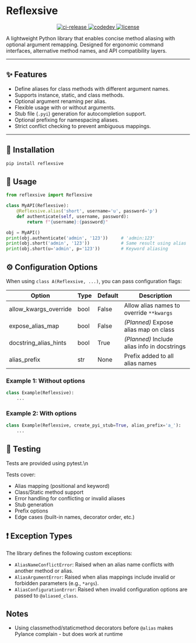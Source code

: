 # Reflexsive

<p align="center">
  <a href="https://github.com/d-raiff/Reflexsive/actions/workflows/ci-release.yml">
    <img src="https://github.com/d-raiff/Reflexsive/actions/workflows/ci-release.yml/badge.svg" alt="ci-release"/>
  </a>
  <a href="https://github.com/d-raiff/Reflexsive/actions/workflows/ci-release.yml">
    <img src="https://codecov.io/gh/d-raiff/Reflex/branch/main/graph/badge.svg" alt="codedev"/>
  </a>
  <a href="https://github.com/d-raiff/Reflexsive/actions/workflows/ci-release.yml">
    <img src="https://img.shields.io/github/license/d-raiff/Reflexsive.svg" alt="license"/>
  </a>
</p>

A lightweight Python library that enables concise method aliasing with optional argument remapping. Designed for ergonomic command interfaces, alternative method names, and API compatibility layers.

---

## ✨ Features

- Define aliases for class methods with different argument names.
- Supports instance, static, and class methods.
- Optional argument renaming per alias.
- Flexible usage with or without arguments.
- Stub file (`.pyi`) generation for autocompletion support.
- Optional prefixing for namespacing aliases.
- Strict conflict checking to prevent ambiguous mappings.

---

## 🔧 Installation

```bash
pip install reflexsive
```

## 🚀 Usage
```python
from reflexsive import Reflexsive

class MyAPI(Reflexsive):
    @Reflexsive.alias('short', username='u', password='p')
    def authenticate(self, username, password):
        return f"{username}:{password}"

obj = MyAPI()
print(obj.authenticate('admin', '123'))     # 'admin:123'
print(obj.short('admin', '123'))            # Same result using alias
print(obj.short(u='admin', p='123'))        # Keyword aliasing
```

## ⚙️ Configuration Options

When using `class A(Reflexsive, ...)`, you can pass configuration flags:

| Option                  | Type  | Default | Description                                 |
|-------------------------|-------|---------|---------------------------------------------|
| allow_kwargs_override   | bool  | False   | Allow alias names to override `**kwargs`    |
| expose_alias_map        | bool  | False   | *(Planned)* Expose alias map on class       |
| docstring_alias_hints   | bool  | True    | *(Planned)* Include alias info in docstrings|
| alias_prefix            | str   | None    | Prefix added to all alias names             |

### Example 1: Without options
```python
class Example(Reflexsive):
    ...
```

### Example 2: With options
```python
class Example(Reflexsive, create_pyi_stub=True, alias_prefix='a_'):
    ...
```

## 🧪 Testing

Tests are provided using pytest.\n

Tests cover:
  - Alias mapping (positional and keyword)
  - Class/Static method support
  - Error handling for conflicting or invalid aliases
  - Stub generation
  - Prefix options
  - Edge cases (built-in names, decorator order, etc.)

## ❗ Exception Types

The library defines the following custom exceptions:

  - `AliasNameConflictError`: Raised when an alias name conflicts with another method or alias.
  - `AliasArgumentError`: Raised when alias mappings include invalid or forbidden parameters (e.g., `*args`).
  - `AliasConfigurationError`: Raised when invalid configuration options are passed to `@aliased_class`.

## Notes

- Using classmethod/staticmethod decorators before `@alias` makes Pylance complain - but does work at runtime 